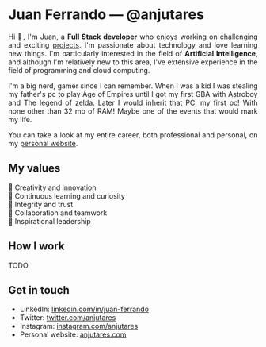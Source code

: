 <h1 align="left">Juan Ferrando ― @anjutares</h1>

<p align="justify">
  Hi 👋, I'm Juan, a <b>Full Stack developer</b> who enjoys working on challenging and exciting <a href="https://anjutares.com/projects" target="blank">projects</a>. I'm passionate about technology and love learning new things.
  I'm particularly interested in the field of <b>Artificial Intelligence</b>, and although I'm relatively new to this area, I've extensive experience in the field of programming and cloud computing.
</p><p align="justify">
 I'm a big nerd, gamer since I can remember. When I was a kid I was stealing my father's pc to play Age of Empires until I got my first GBA with Astroboy and The legend of zelda. Later I would inherit that PC, my first pc! With none other than 32 mb of RAM! Maybe one of the events that would mark my life.
</p>
<p align="justify">
You can take a look at my entire career, both professional and personal, on my <a href="https://anjutares.com/me" target="blank">personal website</a>.
</p>


<h2 align="left">My values</h1>
<p align="left">
  🚀 Creativity and innovation<br>
  🧐 Continuous learning and curiosity<br>
  💯 Integrity and trust<br>
  🤝 Collaboration and teamwork<br>
  🎯 Inspirational leadership<br>
</p>

<h2 align="left">How I work</h2>
<p align="justify">
TODO
</p>

<h2 align="left">Get in touch</h1>
<ul align="left">
<li>LinkedIn: <a href="https://www.linkedin.com/in/juan-ferrando/" target="blank">linkedin.com/in/juan-ferrando</a></li>
<li>Twitter: <a href="https://twitter.com/anjutares" target="blank">twitter.com/anjutares</a></li>
<li>Instagram: <a href="https://instagram.com/anjutares" target="blank">instagram.com/anjutares</a></li>
<li>Personal website: <a href="https://anjutares.com/" target="blank">anjutares.com</a></li>
</ul>





<!---
<h3 align="left">Connect with me:</h3>
<p align="left">
<a href="https://instagram.com/anjutares" target="blank"><img align="center" src="https://raw.githubusercontent.com/rahuldkjain/github-profile-readme-generator/master/src/images/icons/Social/instagram.svg" alt="anjutares" height="30" width="40" /></a>
<a href="https://www.hackerrank.com/anjutares" target="blank"><img align="center" src="https://raw.githubusercontent.com/rahuldkjain/github-profile-readme-generator/master/src/images/icons/Social/hackerrank.svg" alt="anjutares" height="30" width="40" /></a>
<a href="https://discord.gg/3SbDWHYkUT" target="blank"><img align="center" src="https://raw.githubusercontent.com/rahuldkjain/github-profile-readme-generator/master/src/images/icons/Social/discord.svg" alt="https://discord.gg/3SbDWHYkUT" height="30" width="40" /></a>
</p>--->

